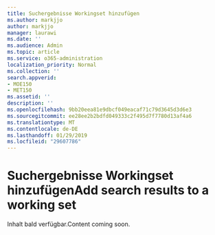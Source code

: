 ```yaml
---
title: Suchergebnisse Workingset hinzufügen
ms.author: markjjo
author: markjjo
manager: laurawi
ms.date: ''
ms.audience: Admin
ms.topic: article
ms.service: o365-administration
localization_priority: Normal
ms.collection: ''
search.appverid:
- MOE150
- MET150
ms.assetid: ''
description: ''
ms.openlocfilehash: 9bb20eea81e9dbcf049eacaf71c79d3645d3d6e3
ms.sourcegitcommit: ee28ee2b2bdfd049333c2f495d7f7780d13af4a6
ms.translationtype: MT
ms.contentlocale: de-DE
ms.lasthandoff: 01/29/2019
ms.locfileid: "29607786"
---
```

# <a name="add-search-results-to-a-working-set"></a><span data-ttu-id="bdc89-102">Suchergebnisse Workingset hinzufügen</span><span class="sxs-lookup"><span data-stu-id="bdc89-102">Add search results to a working set</span></span>

<span data-ttu-id="bdc89-103">Inhalt bald verfügbar.</span><span class="sxs-lookup"><span data-stu-id="bdc89-103">Content coming soon.</span></span>